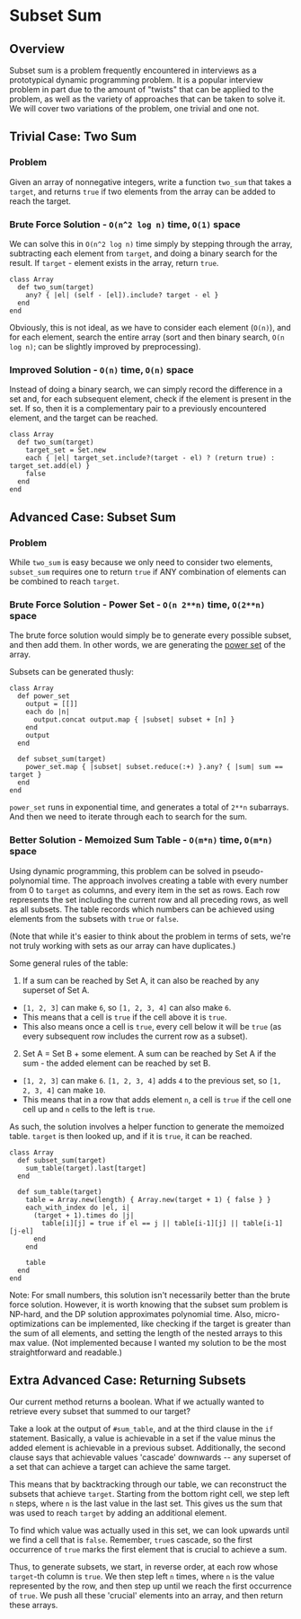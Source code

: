 # Subset Sum

## Overview

Subset sum is a problem frequently encountered in interviews as a prototypical dynamic programming problem. It is a popular interview problem in part due to the amount of "twists" that can be applied to the problem, as well as the variety of approaches that can be taken to solve it. We will cover two variations of the problem, one trivial and one not.

## Trivial Case: Two Sum

### Problem

Given an array of nonnegative integers, write a function `two_sum` that takes a `target`, and returns `true` if two elements from the array can be added to reach the target.

### Brute Force Solution - `O(n^2 log n)` time, `O(1)` space

We can solve this in `O(n^2 log n)` time simply by stepping through the array, subtracting each element from `target`, and doing a binary search for the result. If `target` - element exists in the array, return `true`. 

    class Array
      def two_sum(target)
        any? { |el| (self - [el]).include? target - el }
      end
    end

Obviously, this is not ideal, as we have to consider each element (`O(n)`), and for each element, search the entire array (sort and then binary search, `O(n log n)`; can be slightly improved by preprocessing).

### Improved Solution - `O(n)` time, `O(n)` space

Instead of doing a binary search, we can simply record the difference in a set and, for each subsequent element, check if the element is present in the set. If so, then it is a complementary pair to a previously encountered element, and the target can be reached.

    class Array
      def two_sum(target)
        target_set = Set.new
        each { |el| target_set.include?(target - el) ? (return true) : target_set.add(el) }
        false
      end
    end

## Advanced Case: Subset Sum

### Problem

While `two_sum` is easy because we only need to consider two elements, `subset_sum` requires one to return `true` if ANY combination of elements can be combined to reach `target`. 

### Brute Force Solution - Power Set - `O(n 2**n)` time, `O(2**n)` space

The brute force solution would simply be to generate every possible subset, and then add them. In other words, we are generating the [power set](link) of the array.

Subsets can be generated thusly:

    class Array
      def power_set
        output = [[]]
        each do |n|
          output.concat output.map { |subset| subset + [n] }
        end
        output
      end

      def subset_sum(target)
        power_set.map { |subset| subset.reduce(:+) }.any? { |sum| sum == target }
      end
    end

`power_set` runs in exponential time, and generates a total of `2**n` subarrays. And then we need to iterate through each to search for the sum.

### Better Solution - Memoized Sum Table - `O(m*n)` time, `O(m*n)` space

Using dynamic programming, this problem can be solved in pseudo-polynomial time. The approach involves creating a table with every number from 0 to `target` as columns, and every item in the set as rows. Each row represents the set including the current row and all preceding rows, as well as all subsets. The table records which numbers can be achieved using elements from the subsets with `true` or `false`.

(Note that while it's easier to think about the problem in terms of sets, we're not truly working with sets as our array can have duplicates.)

Some general rules of the table:

1. If a sum can be reached by Set A, it can also be reached by any superset of Set A.
  * `[1, 2, 3]` can make `6`, so `[1, 2, 3, 4]` can also make `6`.
  * This means that a cell is `true` if the cell above it is `true`.
  * This also means once a cell is `true`, every cell below it will be `true` (as every subsequent row includes the current row as a subset).
2. Set A = Set B + some element. A sum can be reached by Set A if the sum - the added element can be reached by set B.
  * `[1, 2, 3]` can make `6`. `[1, 2, 3, 4]` adds `4` to the previous set, so `[1, 2, 3, 4]` can make `10`.
  * This means that in a row that adds element `n`, a cell is `true` if the cell one cell up and `n` cells to the left is `true`.

As such, the solution involves a helper function to generate the memoized table. `target` is then looked up, and if it is `true`, it can be reached.

    class Array
      def subset_sum(target)
        sum_table(target).last[target]
      end

      def sum_table(target)
        table = Array.new(length) { Array.new(target + 1) { false } }
        each_with_index do |el, i|
          (target + 1).times do |j|
            table[i][j] = true if el == j || table[i-1][j] || table[i-1][j-el]
          end
        end

        table
      end
    end

Note: For small numbers, this solution isn't necessarily better than the brute force solution. However, it is worth knowing that the subset sum problem is NP-hard, and the DP solution approximates polynomial time. Also, micro-optimizations can be implemented, like checking if the target is greater than the sum of all elements, and setting the length of the nested arrays to this max value. (Not implemented because I wanted my solution to be the most straightforward and readable.)

## Extra Advanced Case: Returning Subsets

Our current method returns a boolean. What if we actually wanted to retrieve every subset that summed to our target?

Take a look at the output of `#sum_table`, and at the third clause in the `if` statement. Basically, a value is achievable in a set if the value minus the added element is achievable in a previous subset. Additionally, the second clause says that achievable values 'cascade' downwards -- any superset of a set that can achieve a target can achieve the same target.

This means that by backtracking through our table, we can reconstruct the subsets that achieve `target`. Starting from the bottom right cell, we step left `n` steps, where `n` is the last value in the last set. This gives us the sum that was used to reach `target` by adding an additional element. 

To find which value was actually used in this set, we can look upwards until we find a cell that is `false`. Remember, `true`s cascade, so the first occurrence of `true` marks the first element that is crucial to achieve a sum. 

Thus, to generate subsets, we start, in reverse order, at each row whose `target`-th column is `true`. We then step left `n` times, where `n` is the value represented by the row, and then step up until we reach the first occurrence of `true`. We push all these 'crucial' elements into an array, and then return these arrays.